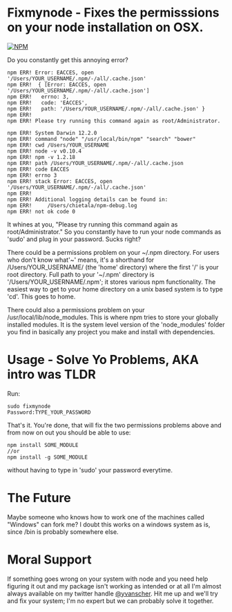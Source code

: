 Fixmynode - Fixes the permisssions on your node installation on OSX.
============================================================
[![NPM](https://nodei.co/npm/fixmynode.png?downloads=true&downloadRank=true&stars=true)](https://nodei.co/npm/fixmynode/)

Do you constantly get this annoying error?
```
npm ERR! Error: EACCES, open '/Users/YOUR_USERNAME/.npm/-/all/.cache.json'
npm ERR!  { [Error: EACCES, open '/Users/YOUR_USERNAME/.npm/-/all/.cache.json']
npm ERR!   errno: 3,
npm ERR!   code: 'EACCES',
npm ERR!   path: '/Users/YOUR_USERNAME/.npm/-/all/.cache.json' }
npm ERR!
npm ERR! Please try running this command again as root/Administrator.

npm ERR! System Darwin 12.2.0
npm ERR! command "node" "/usr/local/bin/npm" "search" "bower"
npm ERR! cwd /Users/YOUR_USERNAME
npm ERR! node -v v0.10.4
npm ERR! npm -v 1.2.18
npm ERR! path /Users/YOUR_USERNAME/.npm/-/all/.cache.json
npm ERR! code EACCES
npm ERR! errno 3
npm ERR! stack Error: EACCES, open '/Users/YOUR_USERNAME/.npm/-/all/.cache.json'
npm ERR!
npm ERR! Additional logging details can be found in:
npm ERR!     /Users/chietala/npm-debug.log
npm ERR! not ok code 0
```
It whines at you, "Please try running this command again as root/Administrator." So you
constantly have to run your node commands as 'sudo' and plug in your password. Sucks
right?

There could be a permissions problem on your ~/.npm directory. For users who don't know
what'~' means, it's a shorthand for /Users/YOUR_USERNAME/ (the 'home' directory) where
the first '/' is your root directory. Full path to your '~/.npm' directory is
'/Users/YOUR_USERNAME/.npm'; it stores various npm functionality. The easiest way to
get to your home directory on a unix based system is to type 'cd'. This goes to home.

There could also a permissions problem on your /usr/local/lib/node_modules. This is where
npm tries to store your globally installed modules. It is the system level version of
the 'node_modules' folder you find in basically any project you make and install
with dependencies.

Usage - Solve Yo Problems, AKA intro was TLDR
=================
Run:
```
sudo fixmynode
Password:TYPE_YOUR_PASSWORD
```
That's it. You're done, that will fix the two permissions problems above and from now on out you should be able to use:
```
npm install SOME_MODULE
//or
npm install -g SOME_MODULE
```
without having to type in 'sudo' your password everytime.

The Future
==========
Maybe someone who knows how to work one of the machines called "Windows" can fork me?
I doubt this works on a windows system as is, since /bin is probably somewhere else.

Moral Support
=============
If something goes wrong on your system with node and you need help figuring it out and my
package isn't working as intended or at all I'm almost always available on my twitter
handle <a href="https://twitter.com/yvanscher">@yvanscher</a>. Hit me up and we'll try
and fix your system; I'm no expert but we can probably solve it together.
